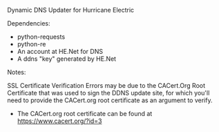 
Dynamic DNS Updater for Hurricane Electric

Dependencies:

* python-requests
* python-re
* An account at HE.Net for DNS
* A ddns "key" generated by HE.Net

Notes:

SSL Certificate Verification Errors may be due to the CACert.Org Root Certificate that was used to sign the DDNS update site, for which you'll need to provide the CACert.org root certificate as an argument to verify.

* The CACert.org root certificate can be found at https://www.cacert.org/?id=3

